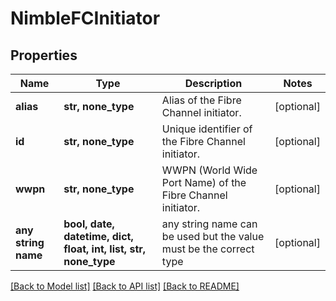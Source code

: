# NimbleFCInitiator


## Properties
Name | Type | Description | Notes
------------ | ------------- | ------------- | -------------
**alias** | **str, none_type** | Alias of the Fibre Channel initiator. | [optional] 
**id** | **str, none_type** | Unique identifier of the Fibre Channel initiator. | [optional] 
**wwpn** | **str, none_type** | WWPN (World Wide Port Name) of the Fibre Channel initiator. | [optional] 
**any string name** | **bool, date, datetime, dict, float, int, list, str, none_type** | any string name can be used but the value must be the correct type | [optional]

[[Back to Model list]](../README.md#documentation-for-models) [[Back to API list]](../README.md#documentation-for-api-endpoints) [[Back to README]](../README.md)


